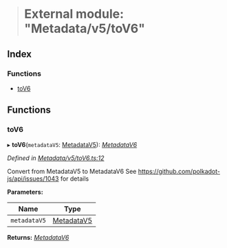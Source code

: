 > # External module: "Metadata/v5/toV6"

## Index

### Functions

* [toV6](_metadata_v5_tov6_.md#tov6)

## Functions

###  toV6

▸ **toV6**(`metadataV5`: [MetadataV5](../classes/_metadata_v5_metadata_.metadatav5.md)): *[MetadataV6](../classes/_metadata_v6_metadata_.metadatav6.md)*

*Defined in [Metadata/v5/toV6.ts:12](https://github.com/polkadot-js/api/blob/19c3e4b/packages/types/src/Metadata/v5/toV6.ts#L12)*

Convert from MetadataV5 to MetadataV6
See https://github.com/polkadot-js/api/issues/1043 for details

**Parameters:**

Name | Type |
------ | ------ |
`metadataV5` | [MetadataV5](../classes/_metadata_v5_metadata_.metadatav5.md) |

**Returns:** *[MetadataV6](../classes/_metadata_v6_metadata_.metadatav6.md)*